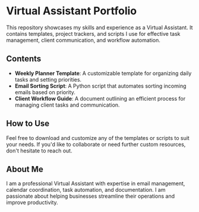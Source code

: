# Virtual Assistant Portfolio

This repository showcases my skills and experience as a Virtual Assistant. It contains templates, project trackers, and scripts I use for effective task management, client communication, and workflow automation.

## Contents
- **Weekly Planner Template**: A customizable template for organizing daily tasks and setting priorities.
- **Email Sorting Script**: A Python script that automates sorting incoming emails based on priority.
- **Client Workflow Guide**: A document outlining an efficient process for managing client tasks and communication.

## How to Use
Feel free to download and customize any of the templates or scripts to suit your needs. If you'd like to collaborate or need further custom resources, don't hesitate to reach out.

## About Me
I am a professional Virtual Assistant with expertise in email management, calendar coordination, task automation, and documentation. I am passionate about helping businesses streamline their operations and improve productivity.

